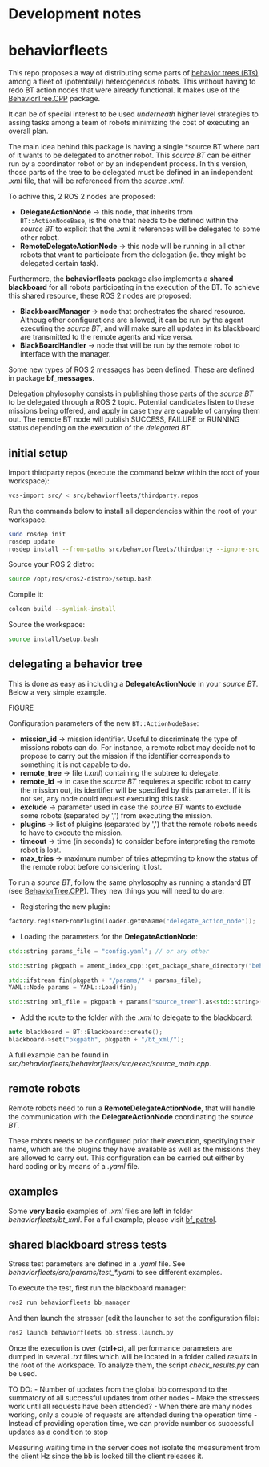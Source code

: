 # Development notes






# behaviorfleets
This repo proposes a way of distributing some parts of [behavior trees (BTs)](https://arxiv.org/pdf/1709.00084v6.pdf) among a fleet of (potentially) heterogeneous robots. This without having to redo BT action nodes that were already functional. It makes use of the [BehaviorTree.CPP](https://github.com/BehaviorTree/BehaviorTree.CPP) package.

It can be of special interest to be used *underneath* higher level strategies to assing tasks among a team of robots minimizing the cost of executing an overall plan. 

The main idea behind this package is having a single *source BT where part of it wants to be delegated to another robot. This *source BT* can be either run by a coordinator robot or by an independent process. In this version, those parts of the tree to be delegated must be defined in an independent *.xml* file, that will be referenced from the *source .xml*.

To achive this, 2 ROS 2 nodes are proposed:

* **DelegateActionNode** &rarr; this node, that inherits from `BT::ActionNodeBase`, is the one that needs to be defined within the *source BT* to explicit that the *.xml* it references will be delegated to some other robot.
* **RemoteDelegateActionNode** &rarr; this node will be running in all other robots that want to participate from the delegation (ie. they might be delegated certain task).

Furthermore, the **behaviorfleets** package also implements a **shared blackboard** for all robots participating in the execution of the BT. To achieve this shared resource, these ROS 2 nodes are proposed:
* **BlackboardManager** &rarr; node that orchestrates the shared resource. Althoug other configurations are allowed, it can be run by the agent executing the *source BT*, and will make sure all updates in its blackboard are transmitted to the remote agents and vice versa.
* **BlackBoardHandler** &rarr; node that will be run by the remote robot to interface with the manager.

Some new types of ROS 2 messages has been defined. These are defined in package **bf_messages**.

Delegation phylosophy consists in publishing those parts of the *source BT* to be delegated through a ROS 2 topic. Potential candidates listen to these missions being offered, and apply in case they are capable of carrying them out. The remote BT node will publish SUCCESS, FAILURE or RUNNING status depending on the execution of the *delegated BT*.

## initial setup

Import thirdparty repos (execute the command below within the root of your workspace):

```bash
vcs-import src/ < src/behaviorfleets/thirdparty.repos
```

Run the commands below to install all dependencies within the root of your workspace.

```bash
sudo rosdep init
rosdep update
rosdep install --from-paths src/behaviorfleets/thirdparty --ignore-src -r -y
```

Source your ROS 2 distro:

```bash
source /opt/ros/<ros2-distro>/setup.bash
```

Compile it:

```bash
colcon build --symlink-install
```

Source the workspace:
```bash
source install/setup.bash
```

## delegating a behavior tree

This is done as easy as including a **DelegateActionNode** in your *source BT*. Below a very simple example.

FIGURE

Configuration parameters of the new `BT::ActionNodeBase`:

* **mission_id** &rarr; mission identifier. Useful to discriminate the type of missions robots can do. For instance, a remote robot may decide not to propose to carry out the mission if the identifier corresponds to something it is not capable to do.
* **remote_tree** &rarr; file (*.xml*) containing the subtree to delegate.
* **remote_id** &rarr; in case the *source BT* requieres a specific robot to carry the mission out, its identifier will be specified by this parameter. If it is not set, any node could request executing this task.
* **exclude** &rarr; parameter used in case the *source BT* wants to exclude some robots (separated by ',') from executing the mission.
* **plugins** &rarr; list of pluigins (separated by ',') that the remote robots needs to have to execute the mission.
* **timeout** &rarr; time (in seconds) to consider before interpreting the remote robot is lost.
* **max_tries** &rarr; maximum number of tries attepmting to know the status of the remote robot before considering it lost.

To run a *source BT*, follow the same phylosophy as running a standard BT (see [BehaviorTree.CPP](https://github.com/BehaviorTree/BehaviorTree.CPP)). They new things you will need to do are:

* Registering the new plugin:

```cpp
factory.registerFromPlugin(loader.getOSName("delegate_action_node"));
```

* Loading the parameters for the **DelegateActionNode**:
```cpp
std::string params_file = "config.yaml"; // or any other

std::string pkgpath = ament_index_cpp::get_package_share_directory("behaviorfleets");

std::ifstream fin(pkgpath + "/params/" + params_file);
YAML::Node params = YAML::Load(fin);

std::string xml_file = pkgpath + params["source_tree"].as<std::string>();
```

* Add the route to the folder with the *.xml* to delegate to the blackboard:

```cpp
auto blackboard = BT::Blackboard::create();
blackboard->set("pkgpath", pkgpath + "/bt_xml/");
```
A full example can be found in *src/behaviorfleets/behaviorfleets/src/exec/source_main.cpp*.

## remote robots

Remote robots need to run a **RemoteDelegateActionNode**, that will handle the communication with the **DelegateActionNode** coordinating the *source BT*. 

These robots needs to be configured prior their execution, specifying their name, which are the plugins they have available as well as the missions they are allowed to carry out. This configuration can be carried out either by hard coding or by means of a *.yaml* file.

## examples

Some **very basic** examples of *.xml* files are left in folder *behaviorfleets/bt_xml*. For a full example, please visit [bf_patrol](https://github.com/rodperex/bf_patrol).

## shared blackboard stress tests

Stress test parameters are defined in a *.yaml* file. See *behaviorfleets/src/params/test_\*.yaml* to see different examples.

To execute the test, first run the blackboard manager:

```bash
ros2 run behaviorfleets bb_manager
```

And then launch the stresser (edit the launcher to set the configuration file):
```bash
ros2 launch behaviorfleets bb.stress.launch.py
```
Once the execution is over (**ctrl+c**), all performance parameters are dumped in several *.txt* files which will be located in a folder called *results* in the root of the workspace. To analyze them, the script *check_results.py* can be used.


TO DO:
    - Number of updates from the global bb correspond to the summatory of all successful updates from other nodes
    - Make the stressers work until all requests have been attended?
    - When there are many nodes working, only a couple of requests are attended during the operation time
    - Instead of providing operation time, we can provide number os successful updates as a condition to stop


Measuring waiting time in the server does not isolate the measurement from the client Hz since the bb is locked till the client releases it.